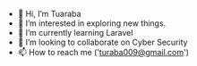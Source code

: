 - 👋 Hi, I’m Tuaraba
- 👀 I’m interested in exploring new things.
- 🌱 I’m currently learning Laravel
- 💞️ I’m looking to collaborate on Cyber Security
- 📫 How to reach me ('turaba009@gmail.com')

<!---
Sstuaraba/Sstuaraba is a ✨ special ✨ repository because its `README.md` (this file) appears on your GitHub profile.
You can click the Preview link to take a look at your changes.
--->
